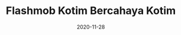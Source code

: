---
title: Flashmob Kotim Bercahaya Kotim
cover: '/img/content/flashmob.jpeg'
date: 2020-11-28
gallery: 
    - type: video
      media: '/media/content/flashmob.mp4'
      caption: 'Kader PKS Kotim mengadakan flashmob untuk mengajak masyarakat mendukung pasangan cabup-cawabup No. 04 Rudini-Samsudin.'
      aspect-ratio: '16:9'
---